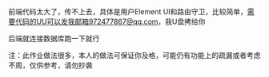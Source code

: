 前端代码太大了，传不上去，具体是用户Element UI和路由守卫，比较简单，需要代码的UU可以发我邮箱972477867@qq.com，我U盘拷给你

后端就连接数据库跑一下就行

注：此作业做法很多，本人的做法可保证你及格，可能仍有功能上的疏漏或者考虑不周，仅供参考，请勿抄袭

